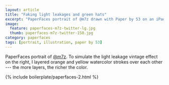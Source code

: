 ```yaml
---
layout: article
title: "Faking light leakages and green hats"
excerpt: "PaperFaces portrait of @m7z drawn with Paper by 53 on an iPad."
image: 
  feature: paperfaces-m7z-twitter-lg.jpg
  thumb: paperfaces-m7z-twitter-150.jpg
category: paperfaces
tags: [portrait, illustration, paper by 53]
---
```


PaperFaces portrait of [@m7z](http://twitter.com/m7z). To simulate the light leakage vintage effect on the right, I layered orange and yellow watercolor strokes over each other --- the more layers, the richer the color.

{% include boilerplate/paperfaces-2.html %}